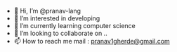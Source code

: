 - 👋 Hi, I’m @pranav-lang
- 👀 I’m interested in developing
- 🌱 I’m currently learning computer science
- 💞️ I’m looking to collaborate on ..
- 📫 How to reach me mail : pranav1gherde@gmail.com

<!---
pranav-lang/pranav-lang is a ✨ special ✨ repository because its `README.md` (this file) appears on your GitHub profile.
You can click the Preview link to take a look at your changes.
--->
